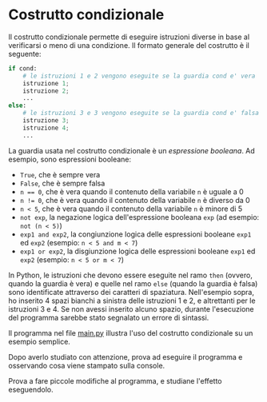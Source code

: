 # Costrutto condizionale

Il costrutto condizionale permette di eseguire istruzioni diverse in base al verificarsi o meno di una condizione.
Il formato generale del costrutto è il seguente:
```python
if cond:
    # le istruzioni 1 e 2 vengono eseguite se la guardia cond e' vera
    istruzione 1;
    istruzione 2;    
    ...
else:
    # le istruzioni 3 e 3 vengono eseguite se la guardia cond e' falsa
    istruzione 3;
    istruzione 4;    
    ...
```
La guardia usata nel costrutto condizionale è un *espressione booleana*. Ad esempio, sono espressioni booleane:
* `True`, che è sempre vera
* `False`, che è sempre falsa
* `n == 0`, che è vera quando il contenuto della variabile `n` è uguale a 0
* `n != 0`, che è vera quando il contenuto della variabile `n` è diverso da 0
* `n < 5`, che è vera quando il contenuto della variabile `n` è minore di 5
* `not exp`, la negazione logica dell'espressione booleana `exp` (ad esempio: `not (n < 5)`)
* `exp1 and exp2`, la congiunzione logica delle espressioni booleane `exp1` ed `exp2` (esempio: `n < 5 and m < 7`)
* `exp1 or exp2`, la disgiunzione logica delle espressioni booleane `exp1` ed `exp2` (esempio: `n < 5 or m < 7`)

In Python, le istruzioni che devono essere eseguite nel ramo `then` (ovvero, quando la guardia è vera) e quelle nel ramo `else` (quando la guardia è falsa) sono identificate attraverso dei caratteri di spaziatura. Nell'esempio sopra, ho inserito 4 spazi bianchi a sinistra delle istruzioni 1 e 2, e altrettanti per le istruzioni 3 e 4. Se non avessi inserito alcuno spazio, durante l'esecuzione del programma sarebbe stato segnalato un errore di sintassi.

Il programma nel file [main.py](main.py) illustra l'uso del costrutto condizionale su un esempio semplice. 

Dopo averlo studiato con attenzione, prova ad eseguire il programma e osservando cosa viene stampato sulla console.

Prova a fare piccole modifiche al programma, e studiane l'effetto eseguendolo.
